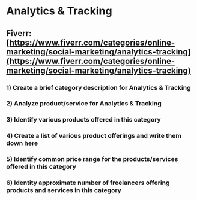 # Analytics & Tracking
## Fiverr: [https://www.fiverr.com/categories/online-marketing/social-marketing/analytics-tracking](https://www.fiverr.com/categories/online-marketing/social-marketing/analytics-tracking)
### 1) Create a brief category description for Analytics & Tracking
### 2) Analyze product/service for Analytics & Tracking
### 3) Identify various products offered in this category
### 4) Create a list of various product offerings and write them down here
### 5) Identify common price range for the products/services offered in this category
### 6) Identity approximate number of freelancers offering products and services in this category
